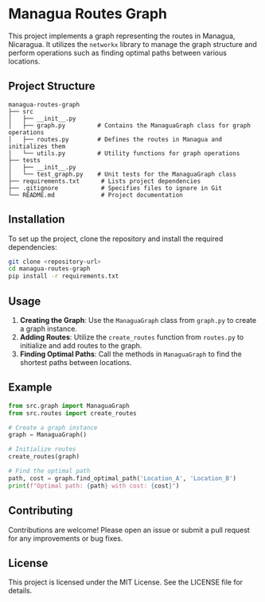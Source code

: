 # Managua Routes Graph

This project implements a graph representing the routes in Managua, Nicaragua. It utilizes the `networkx` library to manage the graph structure and perform operations such as finding optimal paths between various locations.

## Project Structure

```
managua-routes-graph
├── src
│   ├── __init__.py
│   ├── graph.py         # Contains the ManaguaGraph class for graph operations
│   ├── routes.py        # Defines the routes in Managua and initializes them
│   └── utils.py         # Utility functions for graph operations
├── tests
│   ├── __init__.py
│   └── test_graph.py    # Unit tests for the ManaguaGraph class
├── requirements.txt      # Lists project dependencies
├── .gitignore            # Specifies files to ignore in Git
└── README.md             # Project documentation
```

## Installation

To set up the project, clone the repository and install the required dependencies:

```bash
git clone <repository-url>
cd managua-routes-graph
pip install -r requirements.txt
```

## Usage

1. **Creating the Graph**: Use the `ManaguaGraph` class from `graph.py` to create a graph instance.
2. **Adding Routes**: Utilize the `create_routes` function from `routes.py` to initialize and add routes to the graph.
3. **Finding Optimal Paths**: Call the methods in `ManaguaGraph` to find the shortest paths between locations.

## Example

```python
from src.graph import ManaguaGraph
from src.routes import create_routes

# Create a graph instance
graph = ManaguaGraph()

# Initialize routes
create_routes(graph)

# Find the optimal path
path, cost = graph.find_optimal_path('Location_A', 'Location_B')
print(f"Optimal path: {path} with cost: {cost}")
```

## Contributing

Contributions are welcome! Please open an issue or submit a pull request for any improvements or bug fixes.

## License

This project is licensed under the MIT License. See the LICENSE file for details.